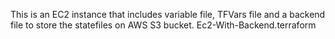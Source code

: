 This is an EC2 instance that includes variable file, TFVars file and a backend file to store the statefiles on AWS S3 bucket.
Ec2-With-Backend.terraform
